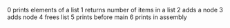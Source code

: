 0 prints elements of a list
1 returns number of items in a list
2 adds a node
3 adds node
4 frees list
5 prints before main
6 prints in assembly